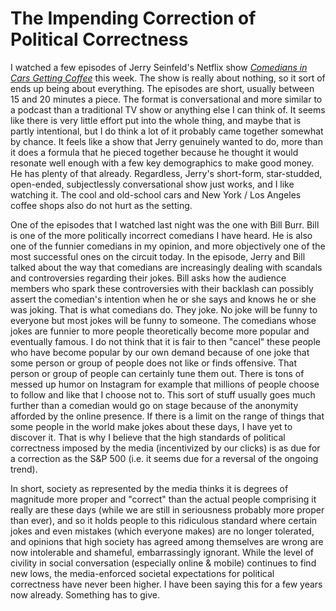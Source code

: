 # The Impending Correction of Political Correctness

I watched a few episodes of Jerry Seinfeld's Netflix show _[Comedians in Cars Getting Coffee](https://www.netflix.com/title/80171362)_ this week. The show is really about nothing, so it sort of ends up being about everything. The episodes are short, usually between 15 and 20 minutes a piece. The format is conversational and more similar to a podcast than a traditional TV show or anything else I can think of. It seems like there is very little effort put into the whole thing, and maybe that is partly intentional, but I do think a lot of it probably came together somewhat by chance. It feels like a show that Jerry genuinely wanted to do, more than it does a formula that he pieced together because he thought it would resonate well enough with a few key demographics to make good money. He has plenty of that already. Regardless, Jerry's short-form, star-studded, open-ended, subjectlessly conversational show just works, and I like watching it. The cool and old-school cars and New York / Los Angeles coffee shops also do not hurt as the setting.

One of the episodes that I watched last night was the one with Bill Burr. Bill is one of the more politically incorrect comedians I have heard. He is also one of the funnier comedians in my opinion, and more objectively one of the most successful ones on the circuit today. In the episode, Jerry and Bill talked about the way that comedians are increasingly dealing with scandals and controversies regarding their jokes. Bill asks how the audience members who spark these controversies with their backlash can possibly assert the comedian's intention when he or she says and knows he or she was joking. That is what comedians do. They joke. No joke will be funny to everyone but most jokes will be funny to someone. The comedians whose jokes are funnier to more people theoretically become more popular and eventually famous. I do not think that it is fair to then "cancel" these people who have become popular by our own demand because of one joke that some person or group of people does not like or finds offensive. That person or group of people can certainly tune them out. There is tons of messed up humor on Instagram for example that millions of people choose to follow and like that I choose not to. This sort of stuff usually goes much further than a comedian would go on stage because of the anonymity afforded by the online presence. If there is a limit on the range of things that some people in the world make jokes about these days, I have yet to discover it. That is why I believe that the high standards of political correctness imposed by the media (incentivized by our clicks) is as due for a correction as the S&P 500 (i.e. it seems due for a reversal of the ongoing trend).

In short, society as represented by the media thinks it is degrees of magnitude more proper and "correct" than the actual people comprising it really are these days (while we are still in seriousness probably more proper than ever), and so it holds people to this ridiculous standard where certain jokes and even mistakes (which everyone makes) are no longer tolerated, and opinions that high society has agreed among themselves are wrong are now intolerable and shameful, embarrassingly ignorant. While the level of civility in social conversation (especially online & mobile) continues to find new lows, the media-enforced societal expectations for political correctness have never been higher. I have been saying this for a few years now already. Something has to give.
